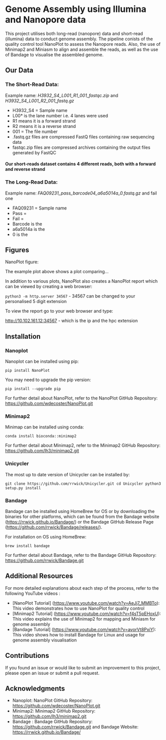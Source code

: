 # Genome Assembly using Illumina and Nanopore data

This project utilises both long-read (nanopore) data and short-read (illumina) data to conduct genome assembly. The pipeline conists of the quality control tool NanoPlot to assess the Nanopore reads. Also, the use of Minimap2 and Miniasm to align and assemble the reads, as well as the use of Bandage to visualise the assembled genome.

## Our Data
### The Short-Read Data:
Example name: *H3932_S4_L001_R1_001_fastqc.zip* and *H3932_S4_L001_R2_001_fastq.gz*

* H3932_S4 = Sample name
* L00* is the lane number i.e. 4 lanes were used
* R1 means it is a forward strand
* R2 means it is a reverse strand
* 001 = The file number
* .fastq.gz files are compressed FastQ files containing raw sequencing data
* fastqc.zip files are compressed archives containing the output files generated by FastQC

#### Our short-reads dataset contains 4 different reads, both with a forward and reverse strand 



### The Long-Read Data:
Example name: *FAQ09231_pass_barcode04_a6a5014a_0.fastq.gz* and fail one

* FAQ09231 = Sample name
* Pass = 
* Fail =
* Barcode is the
* a6a5014a is the
* 0 is the


## Figures
NanoPlot figure:



The example plot above shows a plot comparing...

In addition to various plots, NanoPlot also creates a NanoPlot report which can be viewed by creating a web browser:

`python3 -m http.server 34567` - 34567 can be changed to your personalised 5 digit extension 

To view the report go to your web browser and type:

http://10.102.161.12:34567  - which is the ip and the hpc extension

## Installation

### Nanoplot
Nanoplot can be installed using pip:

`pip install NanoPlot`

You may need to upgrade the pip version:

`pip install --upgrade pip`

For further detail about NanoPlot, refer to the NanoPlot GitHub Repository: https://github.com/wdecoster/NanoPlot.git

### Minimap2
Minimap can be installed using conda:

`conda install bioconda::minimap2`

For further detail about Minimap2, refer to the Minimap2 GitHub Repository: https://github.com/lh3/minimap2.git

### Unicycler
The most up to date version of Unicycler can be installed by:

`git clone https://github.com/rrwick/Unicycler.git
cd Unicycler
python3 setup.py install`

### Bandage
Bandage can be installed using HomeBrew for OS or by downloading the binaries for other platforms, which can be found from the Bandage website (https://rrwick.github.io/Bandage/) or the Bandage GitHub Release Page (https://github.com/rrwick/Bandage/releases/). 

For installation on OS using HomeBrew:

`brew install bandage`

For further detail about Bandage, refer to the Bandage GitHub Repository: https://github.com/rrwick/Bandage.git


## Additional Resources
For more detailed explanations about each step of the process, refer to the following YouTube videos :

- [NanoPlot Tutorial] (https://www.youtube.com/watch?v=AeJj7_MMBTo): This video demonstrates how to use NanoPlot for quality control
- [Minimap2 Tutorial] (https://www.youtube.com/watch?v=f4sT5pEHoxU): This video explains the use of Minimap2 for mapping and Miniasm for genome assembly
- [Bandage Tutorial]  (https://www.youtube.com/watch?v=avorVt8PxiY): This video shows how to install Bandage for Linux and usage for genome assembly visualisation 


## Contributions
If you found an issue or would like to submit an improvement to this project, please open an issue or submit a pull request.


## Acknowledgments
- Nanoplot: NanoPlot GitHub Repository: https://github.com/wdecoster/NanoPlot.git
- Minimap2: Minimap2 GitHub Repository: https://github.com/lh3/minimap2.git
- Bandage : Bandage GitHub Repository: https://github.com/rrwick/Bandage.git and Bandage Website: https://rrwick.github.io/Bandage/
